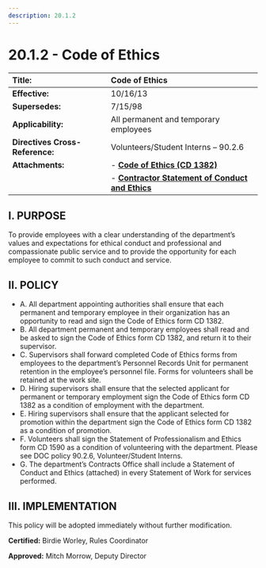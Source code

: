 ```yaml
---
description: 20.1.2
---
```


# 20.1.2 - Code of Ethics

| **Title:** | Code of Ethics |
| :--- | :--- |
| **Effective:** | 10/16/13 |
| **Supersedes:** | 7/15/98 |
| **Applicability:** | All permanent and temporary employees |
| **Directives Cross-Reference:** | Volunteers/Student Interns – 90.2.6 |
| **Attachments:** | - [**Code of Ethics \(CD 1382\)**](cd-1382.md) |
|  | - [**Contractor Statement of Conduct and Ethics**](contractor.md) |

## **I. PURPOSE**

To provide employees with a clear understanding of the department’s values and expectations for ethical conduct and professional and compassionate public service and to provide the opportunity for each employee to commit to such conduct and service.

## II. POLICY

* A. All department appointing authorities shall ensure that each permanent and temporary employee in their organization has an opportunity to read and sign the Code of Ethics form CD 1382.  
* B. All department permanent and temporary employees shall read and be asked to sign the Code of Ethics form CD 1382, and return it to their supervisor. 
* C. Supervisors shall forward completed Code of Ethics forms from employees to the department’s Personnel Records Unit for permanent retention in the employee’s personnel file. Forms for volunteers shall be retained at the work site. 
* D. Hiring supervisors shall ensure that the selected applicant for permanent or temporary employment sign the Code of Ethics form CD 1382 as a condition of employment with the department.  
* E. Hiring supervisors shall ensure that the applicant selected for promotion within the department sign the Code of Ethics form CD 1382 as a condition of promotion.  
* F. Volunteers shall sign the Statement of Professionalism and Ethics form CD 1590 as a condition of volunteering with the department. Please see DOC policy 90.2.6, Volunteer/Student Interns.  
* G. The department’s Contracts Office shall include a Statement of Conduct and Ethics \(attached\) in every Statement of Work for services performed. 

## **III. IMPLEMENTATION**

This policy will be adopted immediately without further modification.

**Certified:** Birdie Worley, Rules Coordinator

**Approved:** Mitch Morrow, Deputy Director

